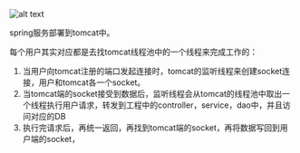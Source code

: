 ![alt text](https://cdn.jsdelivr.net/gh/sword4869/pic1@main/images/202407112201170.png)

spring服务部署到tomcat中。

每个用户其实对应都是去找tomcat线程池中的一个线程来完成工作的：

1. 当用户向tomcat注册的端口发起连接时，tomcat的监听线程来创建socket连接，用户和tomcat各一个socket。
2. 当tomcat端的socket接受到数据后，监听线程会从tomcat的线程池中取出一个线程执行用户请求，转发到工程中的controller，service，dao中，并且访问对应的DB
3. 执行完请求后，再统一返回，再找到tomcat端的socket，再将数据写回到用户端的socket，
